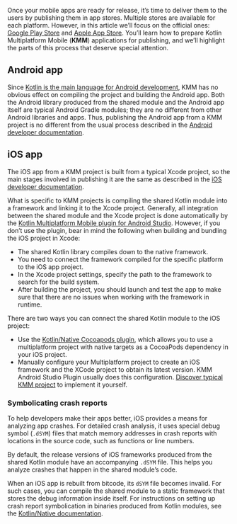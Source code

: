 [//]: # (title: Publish KMM apps)
[//]: # (auxiliary-id: Publish_KMM_apps)

Once your mobile apps are ready for release, it’s time to deliver them to the users by publishing them in app stores.
Multiple stores are available for each platform. However, in this article we’ll focus on the official ones:
[Google Play Store](https://play.google.com/store) and [Apple App Store](https://www.apple.com/ios/app-store/).
You’ll learn how to prepare Kotlin Multiplatform Mobile (**KMM**) applications for publishing, and we’ll highlight
the parts of this process that deserve special attention.

## Android app

Since [Kotlin is the main language for Android development](https://developer.android.com/kotlin),
KMM has no obvious effect on compiling the project and building the Android app. Both the Android library produced from
the shared module and the Android app itself are typical Android Gradle modules; they are no different from other Android
libraries and apps. Thus, publishing the Android app from a KMM project is no different from the usual process described
in the [Android developer documentation](https://developer.android.com/studio/publish).

## iOS app

The iOS app from a KMM project is built from a typical Xcode project, so the main stages involved in publishing it are
the same as described in the [iOS developer documentation](https://developer.apple.com/ios/submit/).

What is specific to KMM projects is compiling the shared Kotlin module into a framework and linking it to the Xcode project.
Generally, all integration between the shared module and the Xcode project is done automatically by the [Kotlin Multiplatform Mobile plugin for Android Studio](https://plugins.jetbrains.com/plugin/14936-kotlin-multiplatform-mobile). However, if you don’t use the plugin, bear in mind the following when building and bundling the iOS project in Xcode:

* The shared Kotlin library compiles down to the native framework.
* You need to connect the framework compiled for the specific platform to the iOS app project.
* In the Xcode project settings, specify the path to the framework to search for the build system.
* After building the project, you should launch and test the app to make sure that there are no issues when working with the framework in runtime.

There are two ways you can connect the shared Kotlin module to the iOS project:
* Use the [Kotlin/Native Cocoapods plugin](https://kotlinlang.org/docs/reference/native/cocoapods.html#cocoapods-integration), which allows you to use a multiplatform project with native targets as a CocoaPods dependency in your iOS project.
* Manually configure your Multiplatform project to create an iOS framework and the XCode project to obtain its latest version. KMM Android Studio Plugin usually does this configuration. [Discover typical KMM project](discover-kmm-project.md#ios-application) to implement it yourself.

### Symbolicating crash reports

To help developers make their apps better, iOS provides a means for analyzing app crashes. For detailed crash analysis,
it uses special debug symbol (`.dSYM`) files that match memory addresses in crash reports with locations in the source code,
such as functions or line numbers.

By default, the release versions of iOS frameworks produced from the shared Kotlin module have an accompanying `.dSYM`
file. This helps you analyze crashes that happen in the shared module’s code.

When an iOS app is rebuilt from bitcode, its `dSYM` file becomes invalid. For such cases, you can compile the shared module
to a static framework that stores the debug information inside itself. For instructions on setting up crash report
symbolication in binaries produced from Kotlin modules, see the [Kotlin/Native documentation](https://kotlinlang.org/docs/reference/native/ios_symbolication.html).


